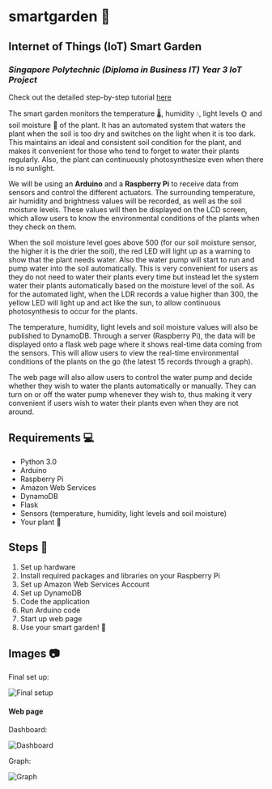 # smartgarden :seedling:
## Internet of Things (IoT) Smart Garden
### _Singapore Polytechnic (Diploma in Business IT) Year 3 IoT Project_

Check out the detailed step-by-step tutorial [here](https://www.hackster.io/mokxf16/smart-garden-raspberry-pi-arduino-65c7b7)

The smart garden monitors the temperature :thermometer:, humidity :droplet:, light levels :sun_with_face: and soil moisture :seedling: of the plant. It has an automated system that waters the plant when the soil is too dry and switches on the light when it is too dark. This maintains an ideal and consistent soil condition for the plant, and makes it convenient for those who tend to forget to water their plants regularly. Also, the plant can continuously photosynthesize even when there is no sunlight.

We will be using an **Arduino** and a **Raspberry Pi** to receive data from sensors and control the different actuators. The surrounding temperature, air humidity and brightness values will be recorded, as well as the soil moisture levels. These values will then be displayed on the LCD screen, which allow users to know the environmental conditions of the plants when they check on them.

When the soil moisture level goes above 500 (for our soil moisture sensor, the higher it is the drier the soil), the red LED will light up as a warning to show that the plant needs water. Also the water pump will start to run and pump water into the soil automatically. This is very convenient for users as they do not need to water their plants every time but instead let the system water their plants automatically based on the moisture level of the soil. As for the automated light, when the LDR records a value higher than 300, the yellow LED will light up and act like the sun, to allow continuous photosynthesis to occur for the plants.

The temperature, humidity, light levels and soil moisture values will also be published to DynamoDB. Through a server (Raspberry Pi), the data will be displayed onto a flask web page where it shows real-time data coming from the sensors. This will allow users to view the real-time environmental conditions of the plants on the go (the latest 15 records through a graph).

The web page will also allow users to control the water pump and decide whether they wish to water the plants automatically or manually. They can turn on or off the water pump whenever they wish to, thus making it very convenient if users wish to water their plants even when they are not around.

## Requirements :computer:
* Python 3.0
* Arduino
* Raspberry Pi
* Amazon Web Services
* DynamoDB
* Flask
* Sensors (temperature, humidity, light levels and soil moisture)
* Your plant 🌱

## Steps 📖
1. Set up hardware
2. Install required packages and libraries on your Raspberry Pi
3. Set up Amazon Web Services Account
4. Set up DynamoDB
5. Code the application
6. Run Arduino code
7. Start up web page
8. Use your smart garden! 🌱


## Images 📷
Final set up:

![Final setup](https://user-images.githubusercontent.com/38778609/111861169-35bb7500-8987-11eb-99ca-5d8c80796d1d.png)

#### Web page
Dashboard:

![Dashboard](https://user-images.githubusercontent.com/38778609/111861192-5d124200-8987-11eb-9ea9-3233efa1a000.png)

Graph:

![Graph](https://user-images.githubusercontent.com/38778609/111861235-a793be80-8987-11eb-8d69-3b1314753eb9.png)




